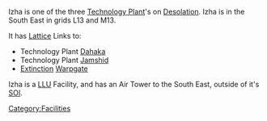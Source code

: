 Izha is one of the three [Technology
Plant](/Technology_Plant "wikilink")'s on
[Desolation](/Desolation "wikilink"). Izha is in the South East in grids
L13 and M13.

It has [Lattice](/Lattice "wikilink") Links to:

- Technology Plant [Dahaka](/Dahaka "wikilink")
- Technology Plant [Jamshid](/Jamshid "wikilink")
- [Extinction](/Extinction "wikilink") [Warpgate](/Warpgate "wikilink")

Izha is a [LLU](/LLU "wikilink") Facility, and has an Air Tower to the
South East, outside of it's [SOI](/SOI "wikilink").

[Category:Facilities](/Category:Facilities "wikilink")

